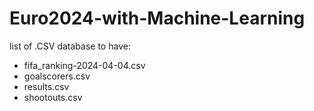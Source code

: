 # Euro2024-with-Machine-Learning

list of .CSV database to have: 
- fifa_ranking-2024-04-04.csv
- goalscorers.csv
- results.csv
- shootouts.csv
